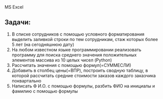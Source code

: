 MS Excel
## Задачи:

1. В списке сотрудников с помощью условного форматирования выделить заливкой строки по тем сотрудникам, стаж которых более 5 лет (на сегодняшнюю дату)
2. На любом известном языке программировании реализовать программу для поиска среднего значения положительных элементов массива из 10 целых чисел (Python)
3. Рассчитать значения с помощью формул(=СУММЕСЛИ)
4. Добавить в столбец цены(=ВПР), построить сводную таблицу, в которой рассчитать средние стоимости заказов каждого заказчика поквартально
5. Написать Ф И.О. с помощью формулы, разбить ФИО на инициалы и фамилию с помощью формулы
